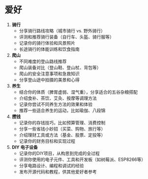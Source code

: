 # 爱好

1. **骑行**
   - 分享骑行路线攻略（城市骑行 vs. 野外骑行）
   - 评测和推荐骑行装备（自行车、头盔、骑行服等）
   - 记录你的骑行体验和风景照片
   - 长途骑行的体能训练和饮食指南
2. **爬山**
   - 不同难度的登山路线推荐
   - 爬山装备对比（登山鞋、登山杖、背包等）
   - 爬山的安全注意事项和急救知识
   - 分享登山途中拍摄的美景和心得
3. **养生**
   - 结合你的体质（脾胃虚弱、湿气重），分享适合的五谷杂粮搭配
   - 介绍食补、茶饮、艾灸、按摩等调理方法
   - 记录你尝试不同养生方法的效果和体验
   - 推荐一些适合养生的运动，比如瑜伽、八段锦
4. **攒钱**
   - 记录你的存钱技巧，比如预算管理、消费控制
   - 分享一些省钱小妙招（买菜、购物、旅行等）
   - 介绍理财工具或方法（基金、股票、定投等）
   - 记录你的财务目标和实现过程
5. **DIY 电子设备**
   - 记录你的DIY项目，从构思到完成的全过程
   - 评测你使用的电子元件、工具和开发板（如树莓派、ESP8266等）
   - 分享电路设计、编程和调试的经验
   - 发布开源代码和教程，供其他爱好者参考

